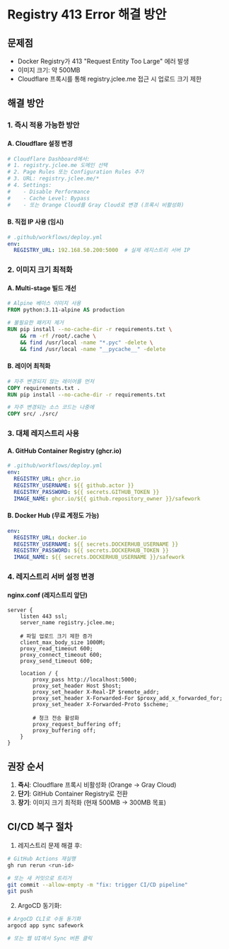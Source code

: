 # Registry 413 Error 해결 방안

## 문제점
- Docker Registry가 413 "Request Entity Too Large" 에러 발생
- 이미지 크기: 약 500MB
- Cloudflare 프록시를 통해 registry.jclee.me 접근 시 업로드 크기 제한

## 해결 방안

### 1. 즉시 적용 가능한 방안

#### A. Cloudflare 설정 변경
```bash
# Cloudflare Dashboard에서:
# 1. registry.jclee.me 도메인 선택
# 2. Page Rules 또는 Configuration Rules 추가
# 3. URL: registry.jclee.me/*
# 4. Settings:
#    - Disable Performance
#    - Cache Level: Bypass
#    - 또는 Orange Cloud를 Gray Cloud로 변경 (프록시 비활성화)
```

#### B. 직접 IP 사용 (임시)
```yaml
# .github/workflows/deploy.yml
env:
  REGISTRY_URL: 192.168.50.200:5000  # 실제 레지스트리 서버 IP
```

### 2. 이미지 크기 최적화

#### A. Multi-stage 빌드 개선
```dockerfile
# Alpine 베이스 이미지 사용
FROM python:3.11-alpine AS production

# 불필요한 패키지 제거
RUN pip install --no-cache-dir -r requirements.txt \
    && rm -rf /root/.cache \
    && find /usr/local -name "*.pyc" -delete \
    && find /usr/local -name "__pycache__" -delete
```

#### B. 레이어 최적화
```dockerfile
# 자주 변경되지 않는 레이어를 먼저
COPY requirements.txt .
RUN pip install --no-cache-dir -r requirements.txt

# 자주 변경되는 소스 코드는 나중에
COPY src/ ./src/
```

### 3. 대체 레지스트리 사용

#### A. GitHub Container Registry (ghcr.io)
```yaml
# .github/workflows/deploy.yml
env:
  REGISTRY_URL: ghcr.io
  REGISTRY_USERNAME: ${{ github.actor }}
  REGISTRY_PASSWORD: ${{ secrets.GITHUB_TOKEN }}
  IMAGE_NAME: ghcr.io/${{ github.repository_owner }}/safework
```

#### B. Docker Hub (무료 계정도 가능)
```yaml
env:
  REGISTRY_URL: docker.io
  REGISTRY_USERNAME: ${{ secrets.DOCKERHUB_USERNAME }}
  REGISTRY_PASSWORD: ${{ secrets.DOCKERHUB_TOKEN }}
  IMAGE_NAME: ${{ secrets.DOCKERHUB_USERNAME }}/safework
```

### 4. 레지스트리 서버 설정 변경

#### nginx.conf (레지스트리 앞단)
```nginx
server {
    listen 443 ssl;
    server_name registry.jclee.me;
    
    # 파일 업로드 크기 제한 증가
    client_max_body_size 1000M;
    proxy_read_timeout 600;
    proxy_connect_timeout 600;
    proxy_send_timeout 600;
    
    location / {
        proxy_pass http://localhost:5000;
        proxy_set_header Host $host;
        proxy_set_header X-Real-IP $remote_addr;
        proxy_set_header X-Forwarded-For $proxy_add_x_forwarded_for;
        proxy_set_header X-Forwarded-Proto $scheme;
        
        # 청크 전송 활성화
        proxy_request_buffering off;
        proxy_buffering off;
    }
}
```

## 권장 순서

1. **즉시**: Cloudflare 프록시 비활성화 (Orange → Gray Cloud)
2. **단기**: GitHub Container Registry로 전환
3. **장기**: 이미지 크기 최적화 (현재 500MB → 300MB 목표)

## CI/CD 복구 절차

1. 레지스트리 문제 해결 후:
```bash
# GitHub Actions 재실행
gh run rerun <run-id>

# 또는 새 커밋으로 트리거
git commit --allow-empty -m "fix: trigger CI/CD pipeline"
git push
```

2. ArgoCD 동기화:
```bash
# ArgoCD CLI로 수동 동기화
argocd app sync safework

# 또는 웹 UI에서 Sync 버튼 클릭
```